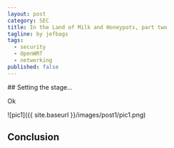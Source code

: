 ```yaml
---
layout: post
category: SEC
title: In the Land of Milk and Honeypots, part two
tagline: by jefbags
tags: 
  - security
  - OpenWRT
  - networking
published: false
---
```

<p />
## Setting the stage...

Ok

<!--more-->


![pic1]({{ site.baseurl }}/images/post1/pic1.png)



## Conclusion


